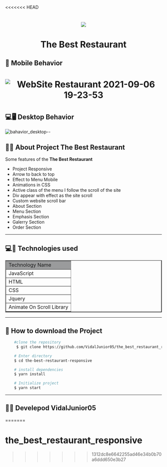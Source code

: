 <<<<<<< HEAD

<h1 align="center">
    <img src="https://ik.imagekit.io/zycp4d8fc4b/logo-img_lsZc_uF91F.png?updatedAt=1630964388551"/>
</h1>
<h1 align="center">The Best Restaurant</h1>

## 📱 Mobile Behavior
<h1 align="center">

  ![WebSite Restaurant 2021-09-06 19-23-53](https://user-images.githubusercontent.com/84291331/132263539-828048e1-43be-489b-9062-9a76ac6d243b.gif)  

</h1>
<h1 align="center">

## 💻🖥 Desktop Behavior
![bahavior_desktop--](https://user-images.githubusercontent.com/84291331/132262628-5bea40aa-7792-43f2-9249-5d7f5cef1629.gif)

</h1>

## 📃📒 About Project The Best Restaurant 
Some features of the <b>The Best Restaurant</b>
<ul>
    <li>Project Responsive</li>
    <li>Arrow to back to top</li>
    <li>Effect to Menu Mobile</li>
    <li>Animations in CSS</li>
    <li>Active class of the menu I follow the scroll of the site</li>
    <li>Div appear with effect as the site scroll</li>
    <li>Custom website scroll bar</li>
    <li>About Section</li>
    <li>Menu Section</li>
    <li>Emphasis Section</li>
    <li>Galerry Section</li>
    <li>Order Section</li>
</ul>

---
## 💻📳 Technologies used
<table border="2" width="200px">
    <tr>
        <td bgcolor="#9a9b9c">Technology Name</td>
    </tr>
    <tr>
        <td>JavaScript</td>
    </tr>
    <tr>
        <td>HTML</td>
    </tr>
    <tr>
        <td>CSS</td>
    </tr>
        <tr>
        <td>Jquery</td>
    </tr>
        <tr>
        <td>Animate On Scroll Library</td>
    </tr>
</table>

----
## 📁 How to download the Project 
```bash 
    #clone the repository
     $ git clone https://github.com/VidalJunior05/the_best_restaurant_responsive.git

    # Enter directory
    $ cd the-best-restaurant-responsive

    # install dependencies
    $ yarn install

    # Initialize project
    $ yarn start
``` 
---
## 👨‍💻 Develepod VidalJunior05  








=======
# the_best_restaurant_responsive
>>>>>>> 1312dc8e6642255ad46e34b0b70a6ddd650e3b27
